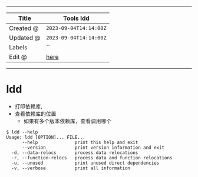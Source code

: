 -----

| Title     | Tools ldd                                            |
| --------- | ---------------------------------------------------- |
| Created @ | `2023-09-04T14:14:00Z`                               |
| Updated @ | `2023-09-04T14:14:00Z`                               |
| Labels    | \`\`                                                 |
| Edit @    | [here](https://github.com/junxnone/linux/issues/124) |

-----

# ldd

  - 打印依赖库,
  - 查看依赖库的位置
      - 如果有多个版本依赖库，查看调用哪个

<!-- end list -->

    $ ldd --help
    Usage: ldd [OPTION]... FILE...
          --help              print this help and exit
          --version           print version information and exit
      -d, --data-relocs       process data relocations
      -r, --function-relocs   process data and function relocations
      -u, --unused            print unused direct dependencies
      -v, --verbose           print all information
